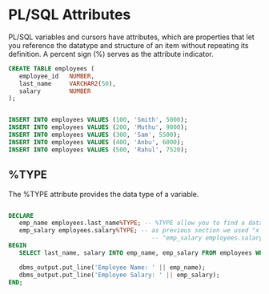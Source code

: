 # PL/SQL Attributes
PL/SQL variables and cursors have attributes, which are properties that let you reference the
datatype and structure of an item without repeating its definition. A percent sign (%) serves as the
attribute indicator.

```sql
CREATE TABLE employees (
   employee_id   NUMBER,
   last_name     VARCHAR2(50),
   salary        NUMBER
);


INSERT INTO employees VALUES (100, 'Smith', 5000);
INSERT INTO employees VALUES (200, 'Muthu', 9000);
INSERT INTO employees VALUES (300, 'Sam', 5500);
INSERT INTO employees VALUES (400, 'Anbu', 6000);
INSERT INTO employees VALUES (500, 'Rahul', 7520);
```
## %TYPE
The %TYPE attribute provides the data type of a variable.
```sql

DECLARE
   emp_name employees.last_name%TYPE; -- %TYPE allow you to find a data type of the column.
   emp_salary employees.salary%TYPE; -- as previous section we used "x NUMBER(3)" similarly hear 
										-- "emp_salary employees.salary%TYPE" emp_salary is variable name column name employees.salary ""%TYPE" return the type of the column.
BEGIN
   SELECT last_name, salary INTO emp_name, emp_salary FROM employees WHERE employee_id = 400;

   dbms_output.put_line('Employee Name: ' || emp_name);
   dbms_output.put_line('Employee Salary: ' || emp_salary);
END;
```



